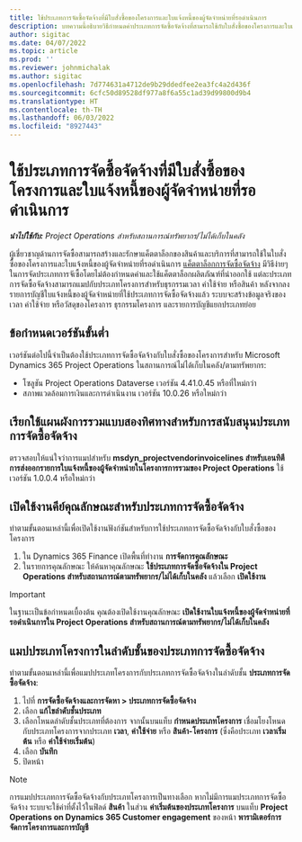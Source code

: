 ```yaml
---
title: ใช้ประเภทการจัดซื้อจัดจ้างที่มีใบสั่งซื้อของโครงการและใบแจ้งหนี้ของผู้จัดจำหน่ายที่รอดำเนินการ
description: บทความนี้อธิบายวิธีกำหนดค่าประเภทการจัดซื้อจัดจ้างที่สามารถใช้กับใบสั่งซื้อของโครงการและใบแจ้งหนี้ของผู้จัดจำหน่ายที่รอดำเนินการ
author: sigitac
ms.date: 04/07/2022
ms.topic: article
ms.prod: ''
ms.reviewer: johnmichalak
ms.author: sigitac
ms.openlocfilehash: 7d774631a4712de9b29ddedfee2ea3fc4a2d436f
ms.sourcegitcommit: 6cfc50d89528df977a8f6a55c1ad39d99800d9b4
ms.translationtype: HT
ms.contentlocale: th-TH
ms.lasthandoff: 06/03/2022
ms.locfileid: "8927443"
---
```

# <a name="use-procurement-categories-with-project-purchase-orders-and-pending-vendor-invoices"></a>ใช้ประเภทการจัดซื้อจัดจ้างที่มีใบสั่งซื้อของโครงการและใบแจ้งหนี้ของผู้จัดจำหน่ายที่รอดำเนินการ

_**นำไปใช้กับ:** Project Operations สำหรับสถานการณ์ทรัพยากร/ไม่ได้เก็บในคลัง_

ผู้เชี่ยวชาญด้านการจัดซื้อสามารถสร้างและรักษาแค็ตตาล็อกของสินค้าและบริการที่สามารถใช้ในใบสั่งซื้อของโครงการและใบแจ้งหนี้ของผู้จัดจำหน่ายที่รอดำเนินการ [แค็ตตาล็อกการจัดซื้อจัดจ้าง](/dynamics365/supply-chain/procurement/procurement-catalogs) มีวิธีง่ายๆ ในการจัดประเภทการจัเซื้อโดยไม่ต้องกำหนดค่าและใช้แค็ตตาล็อกผลิตภัณฑ์ที่นำออกใช้ แต่ละประเภทการจัดซื้อจัดจ้างสามารถแมปกับประเภทโครงการสำหรับธุรกรรมเวลา ค่าใช้จ่าย หรือสินค้า หลังจากลงรายการบัญชีใบแจ้งหนี้ของผู้จัดจำหน่ายที่ใช้ประเภทการจัดซื้อจัดจ้างแล้ว ระบบจะสร้างข้อมูลจริงของเวลา ค่าใช้จ่าย หรือวัสดุของโครงการ ธุรกรรมโครงการ และรายการบัญชีแยกประเภทย่อย

## <a name="minimum-version-requirements"></a>ข้อกำหนดเวอร์ชันขั้นต่ำ

เวอร์ชันต่อไปนี้จำเป็นต้องใช้ประเภทการจัดซื้อจัดจ้างกับใบสั่งซื้อของโครงการสำหรับ Microsoft Dynamics 365 Project Operations ในสถานการณ์ไม่ได้เก็บในคลัง/ตามทรัพยากร:

- โซลูชัน Project Operations Dataverse เวอร์ชัน 4.41.0.45 หรือที่ใหม่กว่า
- สภาพแวดล้อมการเงินและการดำเนินงาน เวอร์ชัน 10.0.26 หรือใหม่กว่า

## <a name="run-dual-write-maps-for-procurement-category-support"></a>เรียกใช้แผนผังการรวมแบบสองทิศทางสำหรับการสนับสนุนประเภทการจัดซื้อจัดจ้าง

ตรวจสอบให้แน่ใจว่าการแมปสำหรับ **msdyn\_projectvendorinvoicelines สำหรับเอนทิตีการส่งออกรายการใบแจ้งหนี้ของผู้จัดจำหน่ายในโครงการการรวมของ Project Operations** ใช้เวอร์ชัน 1.0.0.4 หรือใหม่กว่า

## <a name="enable-the-feature-key-for-procurement-categories"></a>เปิดใช้งานคีย์คุณลักษณะสำหรับประเภทการจัดซื้อจัดจ้าง

ทำตามขั้นตอนเหล่านี้เพื่อเปิดใช้งานฟังก์ชันสำหรับการใช้ประเภทการจัดซื้อจัดจ้างกับใบสั่งซื้อของโครงการ

1. ใน Dynamics 365 Finance เปิดพื้นที่ทำงาน **การจัดการคุณลักษณะ**
1. ในรายการคุณลักษณะ ให้ค้นหาคุณลักษณะ **ใช้ประเภทการจัดซื้อจัดจ้างใน Project Operations สำหรับสถานการณ์ตามทรัพยากร/ไม่ได้เก็บในคลัง** แล้วเลือก **เปิดใช้งาน**

> [!IMPORTANT]
> ในฐานะเป็นข้อกำหนดเบื้องต้น คุณต้องเปิดใช้งานคุณลักษณะ **เปิดใช้งานใบแจ้งหนี้ของผู้จัดจำหน่ายที่รอดำเนินการใน Project Operations สำหรับสถานการณ์ตามทรัพยากร/ไม่ได้เก็บในคลัง**

## <a name="map-project-categories-in-the-procurement-category-hierarchy"></a>แมปประเภทโครงการในลำดับชั้นของประเภทการจัดซื้อจัดจ้าง

ทำตามขั้นตอนเหล่านี้เพื่อแมปประเภทโครงการกับประเภทการจัดซื้อจัดจ้างในลำดับชั้น **ประเภทการจัดซื้อจัดจ้าง**:

1. ไปที่ **การจัดซื้อจัดจ้างและการจัดหา \> ประเภทการจัดซื้อจัดจ้าง**
1. เลือก **แก้ไขลำดับชั้นประเภท**
1. เลือกโหนดลำดับชั้นประเภทที่ต้องการ จากนั้นบนแท็บ **กำหนดประเภทโครงการ** เชื่อมโยงโหนดกับประเภทโครงการจากประเภท **เวลา**, **ค่าใช้จ่าย** หรือ **สินค้า-โครงการ**  (ซึ่งคือประเภท **เวลาเริ่มต้น** หรือ **ค่าใช้จ่ายเริ่มต้น**)
1. เลือก **บันทึก**
1. ปิดหน้า

> [!NOTE]
> การแมปประเภทการจัดซื้อจัดจ้างกับประเภทโครงการเป็นทางเลือก หากไม่มีการแมประเภทการจัดซื้อจัดจ้าง ระบบจะใช้ค่าที่ตั้งไว้ในฟิลด์ **สินค้า** ในส่วน **ค่าเริ่มต้นของประเภทโครงการ** บนแท็บ **Project Operations on Dynamics 365 Customer engagement** ของหน้า **พารามิเตอร์การจัดการโครงการและการบัญชี**
